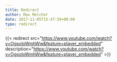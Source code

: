 ```yaml
---
title: Redirect
author: Max Melcher
date: 2017-11-05T15:47:59+00:00
type: redirect
---
```

{{< redirect src="https://www.youtube.com/watch?v=OgsoIoWmhWw&feature=player_embedded" description="https://www.youtube.com/watch?v=OgsoIoWmhWw&feature=player_embedded" >}}
